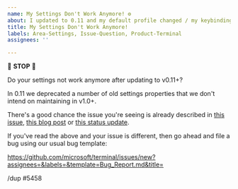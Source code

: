 ```yaml
---
name: My Settings Don't Work Anymore! ⚙️
about: I updated to 0.11 and my default profile changed / my keybindings stopped working!
title: My Settings Don't Work Anymore!
labels: Area-Settings, Issue-Question, Product-Terminal
assignees: ''

---
```


🛑 **STOP** 🛑

Do your settings not work anymore after updating to v0.11+?

In 0.11 we deprecated a number of old settings properties that we don't intend on maintaining in v1.0+.

There's a good chance the issue you're seeing is already described in [this issue](https://github.com/microsoft/terminal/issues/5458), [this blog post](https://devblogs.microsoft.com/commandline/windows-terminal-preview-v0-11-release) or [this status update](https://github.com/microsoft/terminal/issues/3600#issuecomment-608654738). 

If you've read the above and your issue is different, then go ahead and file a bug using our usual bug template:

https://github.com/microsoft/terminal/issues/new?assignees=&labels=&template=Bug_Report.md&title=


/dup #5458
